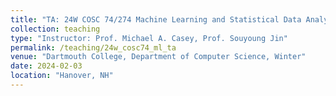 ```yaml
---
title: "TA: 24W COSC 74/274 Machine Learning and Statistical Data Analysis"
collection: teaching
type: "Instructor: Prof. Michael A. Casey, Prof. Souyoung Jin"
permalink: /teaching/24w_cosc74_ml_ta
venue: "Dartmouth College, Department of Computer Science, Winter"
date: 2024-02-03
location: "Hanover, NH"
---
```

